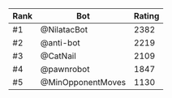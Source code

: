 Rank|Bot|Rating
---|---|---
#1|@NilatacBot|2382
#2|@anti-bot|2219
#3|@CatNail|2109
#4|@pawnrobot|1847
#5|@MinOpponentMoves|1130
